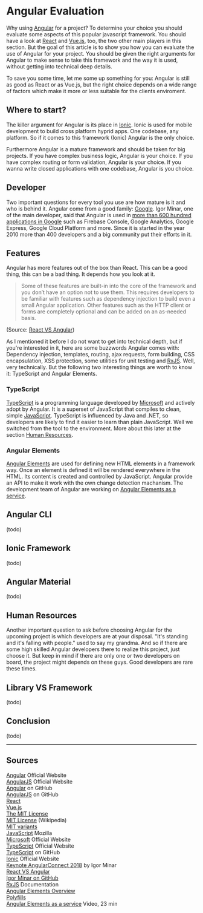 # Angular Evaluation

Why using [Angular][1] for a project? To determine your choice you should evaluate some aspects of this popular javascript framework. You should have a look at [React][5] and [Vue.js][6], too, the two other main players in this section. But the goal of this article is to show you how you can evaluate the use of Angular for your project. You should be given the right arguments for Angular to make sense to take this framework and the way it is used, without getting into technical deep details.

To save you some time, let me some up something for you: Angular is still as good as React or as Vue.js, but the right choice depends on a wide range of factors which make it more or less suitable for the clients enviroment.

## Where to start?

The killer argument for Angular is its place in [Ionic][14]. Ionic is used for mobile development to build cross platform hyprid apps. One codebase, any platform. So if it comes to this framework (Ionic) Angular is the only choice.

Furthermore Angular is a mature framework and should be taken for big projects. If you have complex business logic, Angular is your choice. If you have complex routing or form validation, Angular is your choice. If you wanna write closed applications with one codebase, Angular is you choice.

## Developer

Two important questions for every tool you use are how mature is it and who is behind it. Angular come from a good family: [Google][0]. Igor Minar, one of the main developer, said that Angular is used in [more than 600 hundred applications in Google][15] such as Firebase Console, Google Analytics, Google Express, Google Cloud Platform and more. Since it is started in the year 2010 more than 400 developers and a big community put their efforts in it.

## Features

Angular has more features out of the box than React. This can be a good thing, this can be a bad thing. It depends how you look at it. 

> Some of these features are built-in into the core of the framework and you don’t have an option not to use them. This requires developers to be familiar with features such as dependency injection to build even a small Angular application. Other features such as the HTTP client or forms are completely optional and can be added on an as-needed basis.

(Source: [React VS Angular][16])

As I mentioned it before I do not want to get into technical depth, but if you're interested in it, here are some buzzwords Angular comes with: Dependency injection, templates, routing, ajax requests, form building, CSS encapsulation, XSS protection, some utilities for unit testing and [RxJS][19]. Well, very technically. But the following two interesting things are worth to know it: TypeScript and Angular Elements.

### TypeScript

[TypeScript][11] is a programming language developed by [Microsoft][17] and actively adopt by Angular. It is a superset of JavaScript that compiles to clean, simple [JavaScript][10]. TypeScript is influenced by Java and .NET, so developers are likely to find it easier to learn than plain JavaScript. Well we switched from the tool to the environment. More about this later at the section [Human Resources](#human-resources).

### Angular Elements

[Angular Elements][20] are used for defining new HTML elements in a framework way. Once an element is defined it will be rendered everywhere in the HTML. Its content is created and controlled by JavaScript. Angular provide an API to make it work with the own change detection machanism. The development team of Angular are working on [Angular Elements as a service][22].

## Angular CLI

(todo)

## Ionic Framework

(todo)

## Angular Material

(todo)

## Human Resources

Another important question to ask before choosing Angular for the upcoming project is which developers are at your disposal. "It's standing and it's falling with people." used to say my grandma. And so if there are some high skilled Angular developers there to realize this project, just choose it. But keep in mind if there are only one or two developers on board, the project might depends on these guys. Good developers are rare these times.
 
## Library VS Framework  

(todo)

## Conclusion

(todo)

---

## Sources

[Angular][1] Official Website  
[AngularJS][2] Official Website  
[Angular][3] on GitHub  
[AngularJS][4] on GitHub  
[React][5]  
[Vue.js][6]  
[The MIT License][7]  
[MIT License][8] (Wikipedia)  
[MIT variants][9]  
[JavaScript][10] Mozilla  
[Microsoft][17] Official Website  
[TypeScript][11] Official Website  
[TypeScript][12] on GitHub  
[Ionic][14] Official Website  
[Keynote AngularConnect 2018][15] by Igor Minar  
[React VS Angular][16]  
[Igor Minar on GitHub][17]  
[RxJS][19] Documentation  
[Angular Elements Overview][20]  
[Polyfills][21]  
[Angular Elements as a service][22] Video, 23 min  


  
[0]: https://www.google.com "Google, Official Website"  
[1]: https://angular.io "Angular, Official Website"  
[2]: https://angularjs.org "AngularJS, Official Website"  
[3]: https://github.com/angular/angular "Angular on GitHub"  
[4]: https://github.com/angular/angular.js "AngularJS on GitHub"  
[5]: https://reactjs.org "React"  
[6]: https://vuejs.org "Vue.js"  
[7]: https://opensource.org/licenses/MIT "The MIT License"  
[8]: https://en.wikipedia.org/wiki/MIT_License "MIT License (Wikipedia)"  
[9]: https://fedoraproject.org/wiki/Licensing:MIT?rd=Licensing/MIT "MIT variants"  
[10]: https://developer.mozilla.org/en-US/docs/Web/JavaScript "JavaScript, Mozilla"  
[11]: https://www.typescriptlang.org "TypeScript, Official Website"  
[12]: https://github.com/Microsoft/TypeScript "TypeScript on GitHub"  
[13]: https://www.microsoft.com "Microsoft, Official Website"  
[14]: https://ionicframework.com "Ionic, Official Website"  
[15]: https://www.youtube.com/watch?v=rbFLorQWlOQ&feature=youtu.be&t=358 "Keynote AngularConnect 2018 by Igor Minar"  
[16]: https://www.sitepoint.com/react-vs-angular "React VS Angular"  
[17]: https://github.com/IgorMinar "Igor Minar on GitHub"  
[18]: https://www.microsoft.com "Microsoft, Official Website"  
[19]: http://reactivex.io/rxjs/manual/overview.html "RxJS Documentation"  
[20]: https://angular.io/guide/elements "Angular Elements Overview"  
[21]: https://www.webcomponents.org/polyfills "Polyfills"  
[22]: https://www.youtube.com/watch?v=Z1gLFPLVJjY "Angular Elements as a service"
